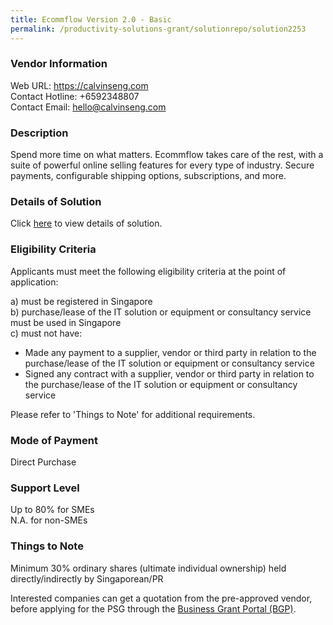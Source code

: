 ```yaml
---
title: Ecommflow Version 2.0 - Basic
permalink: /productivity-solutions-grant/solutionrepo/solution2253
---
```


### Vendor Information
Web URL: https://calvinseng.com <br>Contact Hotline: +6592348807 <br>Contact Email: hello@calvinseng.com <br>

### Description

Spend more time on what matters. Ecommflow takes care of the rest, with a suite of powerful online selling features for every type of industry. Secure payments, configurable shipping options, subscriptions, and more.

### Details of Solution

Click <a href='https://www.gobusiness.gov.sg/images/psg/CalvinSeng20200590_Desensitised_Annex_3_Part_1.pdf' target='_blank'>here</a> to view details of solution.

### Eligibility Criteria

Applicants must meet the following eligibility criteria at the point of application:

a) must be registered in Singapore <br>
b) purchase/lease of the IT solution or equipment or consultancy service must be used in Singapore <br>
c) must not have:
- Made any payment to a supplier, vendor or third party in relation to the purchase/lease of the IT solution or equipment or consultancy service
- Signed any contract with a supplier, vendor or third party in relation to the purchase/lease of the IT solution or equipment or consultancy service

Please refer to 'Things to Note' for additional requirements.

### Mode of Payment
Direct Purchase

### Support Level
Up to 80% for SMEs <br>
N.A. for non-SMEs

### Things to Note
Minimum 30% ordinary shares (ultimate individual ownership) held directly/indirectly by Singaporean/PR

Interested companies can get a quotation from the pre-approved vendor, before applying for the PSG through the <a target='_blank' href='https://www.businessgrants.gov.sg/'>Business Grant Portal (BGP)</a>.
